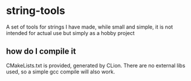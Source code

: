 # string-tools
A set of tools for strings I have made, while small and simple, it is not intended for actual use but simply as a hobby project

## how do I compile it
CMakeLists.txt is provided, generated by CLion.
There are no external libs used, so a simple gcc compile will also work.
